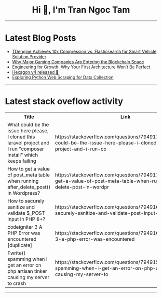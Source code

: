 <h1 align="center">Hi 👋, I'm Tran Ngoc Tam</h1>

---

# Latest Blog Posts 
<!-- BLOG-POST-LIST:START -->
- [TDengine Achieves 10x Compression vs. Elasticsearch for Smart Vehicle Solution Provider](https://dev.to/rebecca_tao_651f5198fd9ea/tdengine-achieves-10x-compression-vs-elasticsearch-for-smart-vehicle-solution-provider-1lkd)
- [Why Major Gaming Companies Are Entering the Blockchain Space](https://dev.to/raiden_studio/why-major-gaming-companies-are-entering-the-blockchain-space-55m8)
- [Engineering for Growth: Why Your First Architecture Won’t Be Perfect](https://dev.to/this-is-learning/engineering-for-growth-why-your-first-architecture-wont-be-perfect-3007)
- [Hexagon v4 released 🎉](https://dev.to/hexagontk/hexagon-v4-released-am3)
- [Exploring Python Web Scraping for Data Collection](https://dev.to/swiftproxy_residential/exploring-python-web-scraping-for-data-collection-3ldc)
<!-- BLOG-POST-LIST:END -->

---

# Latest stack oveflow activity
<table>
  <tr><th>Title</th><th>Link</th></tr>
  <!-- STACKOVERFLOW:START --><tr><td>What could be the issue here please, I cloned this laravel project and I run &quot;composer install&quot; which keeps failing</td><td>https://stackoverflow.com/questions/79491761/what-could-be-the-issue-here-please-i-cloned-this-laravel-project-and-i-run-co</td></tr><tr><td>How to get a value of post_meta table when running after_delete_post&lpar;&rpar; in Wordpress?</td><td>https://stackoverflow.com/questions/79491730/how-to-get-a-value-of-post-meta-table-when-running-after-delete-post-in-wordpr</td></tr><tr><td>How to securely sanitize and validate $_POST input in PHP 8+?</td><td>https://stackoverflow.com/questions/79491686/how-to-securely-sanitize-and-validate-post-input-in-php-8</td></tr><tr><td>codeigniter 3 A PHP Error was encountered [duplicate]</td><td>https://stackoverflow.com/questions/79491672/codeigniter-3-a-php-error-was-encountered</td></tr><tr><td>Fwrite&lpar;&rpar; spamming when I get an error on php artisan tinker causing my server to crash</td><td>https://stackoverflow.com/questions/79491531/fwrite-spamming-when-i-get-an-error-on-php-artisan-tinker-causing-my-server-to</td></tr><!-- STACKOVERFLOW:END -->
</table>

---


